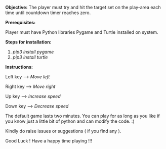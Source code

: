 **Objective:**
The player must try and hit the target set on the play-area each time until countdown timer reaches zero.

**Prerequisites:**

Player must have Python libraries Pygame and Turtle installed on system.

**Steps for installation:**
1. _pip3 install pygame_
2. _pip3 install turtle_

**Instructions:**

Left key --> _Move left_

Right key --> _Move right_

Up key  --> _Increase speed_

Down key --> _Decrease speed_

The default game lasts two minutes. You can play for as long as you like if you know just a little bit of python and can modify the code. :)

Kindly do raise issues or suggestions ( if you find any ).

Good Luck ! Have a happy time playing !!!

